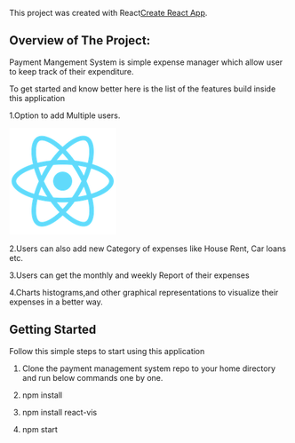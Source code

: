 

This project was created  with  React[Create React App](https://github.com/facebook/create-react-app).


## Overview of The Project:
Payment Mangement System is simple expense manager which allow user to keep track of their expenditure.

To get started and know better here is the list of the features build inside this application

1.Option to add Multiple users.
<p> <img src  = "/payment-management-system/public/logo192.png"> </p>

2.Users can also add new Category of expenses  like House Rent, Car loans etc.

3.Users can get the monthly and weekly Report of their expenses

4.Charts  histograms,and other graphical representations to visualize their expenses in a better way.




## Getting Started

Follow this simple steps to start using this application

1.   Clone the payment management system repo to your home directory and run below commands one by one.

2.   npm install

3.   npm install react-vis

4.   npm start


